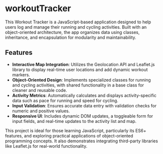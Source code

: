 # workoutTracker

This Workout Tracker is a JavaScript-based application designed to help users log and manage their running and cycling activities. Built with an object-oriented architecture, the app organizes data using classes, inheritance, and encapsulation for modularity and maintainability.  

## Features  
- **Interactive Map Integration**: Utilizes the Geolocation API and Leaflet.js library to display real-time user locations and add dynamic workout markers.  
- **Object-Oriented Design**: Implements specialized classes for running and cycling activities, with shared functionality in a base class for cleaner and reusable code.  
- **Activity Metrics**: Automatically calculates and displays activity-specific data such as pace for running and speed for cycling.  
- **Input Validation**: Ensures accurate data entry with validation checks for numeric and positive values.  
- **Responsive UI**: Includes dynamic DOM updates, a toggleable form for input fields, and real-time updates to the activity list and map.  

This project is ideal for those learning JavaScript, particularly its ES6+ features, and exploring practical applications of object-oriented programming concepts. It also demonstrates integrating third-party libraries like Leaflet.js for real-world functionality.
